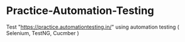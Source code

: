 # Practice-Automation-Testing
Test "https://practice.automationtesting.in/" using automation testing ( Selenium, TestNG, Cucmber )
